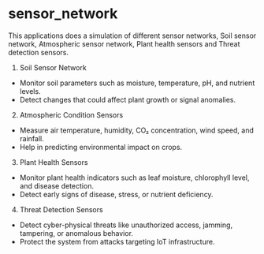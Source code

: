 # sensor_network
This applications does a simulation of different sensor networks, Soil sensor network, Atmospheric sensor network, Plant health sensors and Threat detection sensors.
1. Soil Sensor Network
- Monitor soil parameters such as moisture, temperature, pH, and nutrient levels.
- Detect changes that could affect plant growth or signal anomalies.

2. Atmospheric Condition Sensors
- Measure air temperature, humidity, CO₂ concentration, wind speed, and rainfall.
- Help in predicting environmental impact on crops.

3. Plant Health Sensors
- Monitor plant health indicators such as leaf moisture, chlorophyll level, and disease detection.
- Detect early signs of disease, stress, or nutrient deficiency.

4. Threat Detection Sensors
- Detect cyber-physical threats like unauthorized access, jamming, tampering, or anomalous behavior.
- Protect the system from attacks targeting IoT infrastructure.


